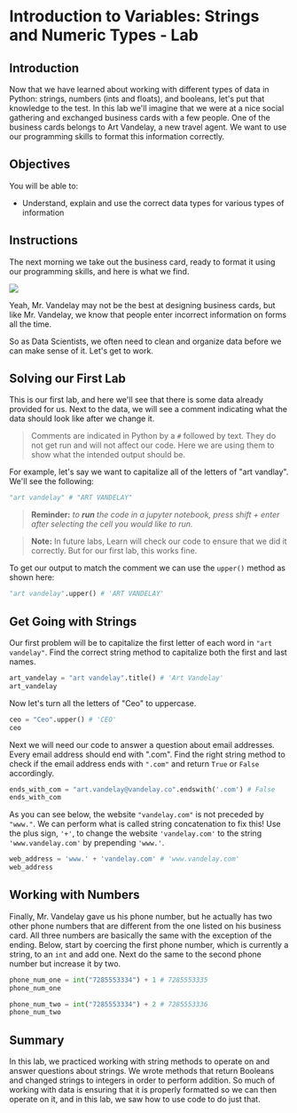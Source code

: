 
# Introduction to Variables: Strings and Numeric Types - Lab

## Introduction
Now that we have learned about working with different types of data in Python: strings, numbers (ints and floats), and booleans, let's put that knowledge to the test. In this lab we'll imagine that we were at a nice social gathering and exchanged business cards with a few people. One of the business cards belongs to Art Vandelay, a new travel agent. We want to use our programming skills to format this information correctly. 

## Objectives
You will be able to:
* Understand, explain and use the correct data types for various types of information

## Instructions

The next morning we take out the business card, ready to format it using our programming skills, and here is what we find.

![](https://learn-verified.s3.amazonaws.com/data-science-assets/biz-card-mistakes.jpg)

Yeah, Mr. Vandelay may not be the best at designing business cards, but like Mr. Vandelay, we know that people enter incorrect information on forms all the time.

So as Data Scientists, we often need to clean and organize data before we can make sense of it.  Let's get to work. 

## Solving our First Lab

This is our first lab, and here we'll see that there is some data already provided for us.  Next to the data, we will see a comment indicating what the data should look like after we change it.  

> Comments are indicated in Python by a `#` followed by text. They do not get run and will not affect our code. Here we are using them to show what the intended output should be.

For example, let's say we want to capitalize all of the letters of "art vandlay".  We'll see the following:


```python
"art vandelay" # "ART VANDELAY"
```

> **Reminder:** *to **run** the code in a jupyter notebook, press shift + enter after selecting the cell you would like to run.*

> **Note:** In future labs, Learn will check our code to ensure that we did it correctly.  But for our first lab, this works fine.

To get our output to match the comment we can use the `upper()` method as shown here:


```python
"art vandelay".upper() # 'ART VANDELAY'
```

## Get Going with Strings

Our first problem will be to capitalize the first letter of each word in `"art vandelay"`. Find the correct string method to capitalize both the first and last names.


```python
art_vandelay = "art vandelay".title() # 'Art Vandelay'
art_vandelay
```

Now let's turn all the letters of "Ceo" to uppercase.


```python
ceo = "Ceo".upper() # 'CEO'
ceo
```

Next we will need our code to answer a question about email addresses. Every email address should end with ".com". Find the right string method to check if the email address ends with `".com"` and return `True` or `False` accordingly. 


```python
ends_with_com = "art.vandelay@vandelay.co".endswith('.com') # False
ends_with_com
```

As you can see below, the website `"vandelay.com"` is not preceded by `"www."`. We can perform what is called string concatenation to fix this! Use the plus sign, `'+'`, to change the website `'vandelay.com'` to the string `'www.vandelay.com'` by prepending `'www.'`.


```python
web_address = 'www.' + 'vandelay.com' # 'www.vandelay.com'
web_address
```

## Working with Numbers

Finally, Mr. Vandelay gave us his phone number, but he actually has two other phone numbers that are different from the one listed on his business card.  All three numbers are basically the same with the exception of the ending. Below, start by coercing the first phone number, which is currently a string, to an `int` and add one. Next do the same to the second phone number but increase it by two.


```python
phone_num_one = int("7285553334") + 1 # 7285553335
phone_num_one 
```


```python
phone_num_two = int("7285553334") + 2 # 7285553336
phone_num_two
```

## Summary

In this lab, we practiced working with string methods to operate on and answer questions about strings. We wrote methods that return Booleans and changed strings to integers in order to perform addition. So much of working with data is ensuring that it is properly formatted so we can then operate on it, and in this lab, we saw how to use code to do just that.

